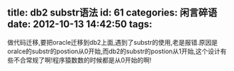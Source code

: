 title: db2 substr语法
id: 61
categories: 闲言碎语
date: 2012-10-13 14:42:50
tags:
---

做代码迁移,要把oracle迁移到db2上面,遇到了substr的使用,老是报错.原因是oralce的substr的postion从0开始,而db2的substr的postion从1开始,这个设计有些不合常规了啊!程序猿数数的时候都是从0开始的啊!
